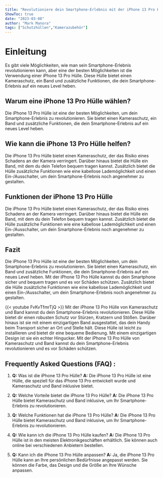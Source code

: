 ```yaml
---
title: "Revolutioniere dein Smartphone-Erlebnis mit der iPhone 13 Pro Hülle - Kameraschutz und Band inklusive!"
ShowToc: true 
date: "2023-03-08"
author: "Mark Manora" 
tags: ["Schutzhüllen","Kamerazubehör"]
---
```

# Einleitung 
Es gibt viele Möglichkeiten, wie man sein Smartphone-Erlebnis revolutionieren kann, aber eine der besten Möglichkeiten ist die Verwendung einer iPhone 13 Pro Hülle. Diese Hülle bietet einen Kameraschutz, ein Band und zusätzliche Funktionen, die dein Smartphone-Erlebnis auf ein neues Level heben. 

## Warum eine iPhone 13 Pro Hülle wählen? 
Die iPhone 13 Pro Hülle ist eine der besten Möglichkeiten, um dein Smartphone-Erlebnis zu revolutionieren. Sie bietet einen Kameraschutz, ein Band und zusätzliche Funktionen, die dein Smartphone-Erlebnis auf ein neues Level heben. 

## Wie kann die iPhone 13 Pro Hülle helfen? 
Die iPhone 13 Pro Hülle bietet einen Kameraschutz, der das Risiko eines Schadens an der Kamera verringert. Darüber hinaus bietet die Hülle ein Band, mit dem du dein Telefon bequem tragen kannst. Zusätzlich bietet die Hülle zusätzliche Funktionen wie eine kabellose Lademöglichkeit und einen Ein-/Ausschalter, um dein Smartphone-Erlebnis noch angenehmer zu gestalten. 

## Funktionen der iPhone 13 Pro Hülle 
Die iPhone 13 Pro Hülle bietet einen Kameraschutz, der das Risiko eines Schadens an der Kamera verringert. Darüber hinaus bietet die Hülle ein Band, mit dem du dein Telefon bequem tragen kannst. Zusätzlich bietet die Hülle zusätzliche Funktionen wie eine kabellose Lademöglichkeit und einen Ein-/Ausschalter, um dein Smartphone-Erlebnis noch angenehmer zu gestalten. 

## Fazit 
Die iPhone 13 Pro Hülle ist eine der besten Möglichkeiten, um dein Smartphone-Erlebnis zu revolutionieren. Sie bietet einen Kameraschutz, ein Band und zusätzliche Funktionen, die dein Smartphone-Erlebnis auf ein neues Level heben. Mit der iPhone 13 Pro Hülle kannst du dein Smartphone sicher und bequem tragen und es vor Schäden schützen. Zusätzlich bietet die Hülle zusätzliche Funktionen wie eine kabellose Lademöglichkeit und einen Ein-/Ausschalter, um dein Smartphone-Erlebnis noch angenehmer zu gestalten.

{{< youtube FvKvTfmrTjQ >}} 
Mit der iPhone 13 Pro Hülle von Kameraschutz und Band kannst du dein Smartphone-Erlebnis revolutionieren. Diese Hülle bietet dir einen robusten Schutz vor Stürzen, Kratzern und Stößen. Darüber hinaus ist sie mit einem einzigartigen Band ausgestattet, das dein Handy beim Transport sicher an Ort und Stelle hält. Diese Hülle ist leicht zu installieren und bietet dir eine bequeme Bedienung. Mit einem einzigartigen Design ist sie ein echter Hingucker. Mit der iPhone 13 Pro Hülle von Kameraschutz und Band kannst du dein Smartphone-Erlebnis revolutionieren und es vor Schäden schützen.

## Frequently Asked Questions (FAQ) :
1. **Q:** Was ist die iPhone 13 Pro Hülle? 
**A:** Die iPhone 13 Pro Hülle ist eine Hülle, die speziell für das iPhone 13 Pro entwickelt wurde und Kameraschutz und Band inklusive bietet.

2. **Q:** Welche Vorteile bietet die iPhone 13 Pro Hülle? 
**A:** Die iPhone 13 Pro Hülle bietet Kameraschutz und Band inklusive, um Ihr Smartphone-Erlebnis zu revolutionieren.

3. **Q:** Welche Funktionen hat die iPhone 13 Pro Hülle? 
**A:** Die iPhone 13 Pro Hülle bietet Kameraschutz und Band inklusive, um Ihr Smartphone-Erlebnis zu revolutionieren.

4. **Q:** Wie kann ich die iPhone 13 Pro Hülle kaufen? 
**A:** Die iPhone 13 Pro Hülle ist in den meisten Elektronikgeschäften erhältlich. Sie können auch online bei verschiedenen Anbietern bestellen.

5. **Q:** Kann ich die iPhone 13 Pro Hülle anpassen? 
**A:** Ja, die iPhone 13 Pro Hülle kann an Ihre persönlichen Bedürfnisse angepasst werden. Sie können die Farbe, das Design und die Größe an Ihre Wünsche anpassen.


